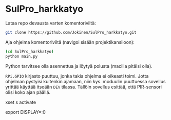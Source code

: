 # SulPro_harkkatyo

Lataa repo devausta varten komentoriviltä:
```bash
git clone https://github.com/Jokinen/SulPro_harkkatyo.git
```

Aja ohjelma komentoriviltä (navigoi sisään projektikansiioon):
```bash
(cd SulPro_harkkatyo)
python main.py
```

Python tarvitsee olla asennettua ja löytyä polusta (macilla pitäisi olla).

`RPi.GPIO` kirjasto puuttuu, jonka takia ohjelma ei oikeasti toimi. Jotta ohjelman pystyisi kuitenkin ajamaan, niin kys. moduulin puuttuessa sovellus yrittää käyttää itseään `DEV` tilassa. Tällöin sovellus esittää, että PIR-sensori olisi koko ajan päällä.

xset s activate

export DISPLAY=:0
